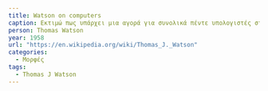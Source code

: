```yaml
---
title: Watson on computers 
caption: Εκτιμώ πως υπάρχει μια αγορά για συνολικά πέντε υπολογιστές στις ΗΠΑ.
person: Thomas Watson 
year: 1958
url: "https://en.wikipedia.org/wiki/Thomas_J._Watson" 
categories:
  - Μορφές 
tags:
  - Thomas J Watson 
---
```

